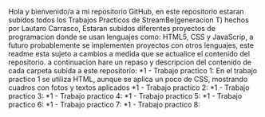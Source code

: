   Hola y bienvenido/a a mi repositorio GitHub, en este repositorio estaran subidos todos los Trabajos Practicos de StreamBe(generacion T) hechos por Lautaro Carrasco, Estaran subidos diferentes proyectos de programacion donde se usan lenguajes como: HTML5, CSS y JavaScrip, a futuro probablemente se implementen proyectos con otros lenguajes, este readme esta sujeto a cambios a medida que se actualice el contenido del repositorio.
  a continuacion hare un repaso y descripcion del contenido de cada carpeta subida a este repositorio:
  *1 - Trabajo practico 1: En el trabajo practico 1 se utiliza HTML, aunque se aplica un poco de CSS, mostrando cuadros con fotos y textos aplicados
  *1 - Trabajo practico 2:
  *1 - Trabajo practico 3:
  *1 - Trabajo practico 4:
  *1 - Trabajo practico 5:
  *1 - Trabajo practico 6:
  *1 - Trabajo practico 7:
  *1 - Trabajo practico 8:
